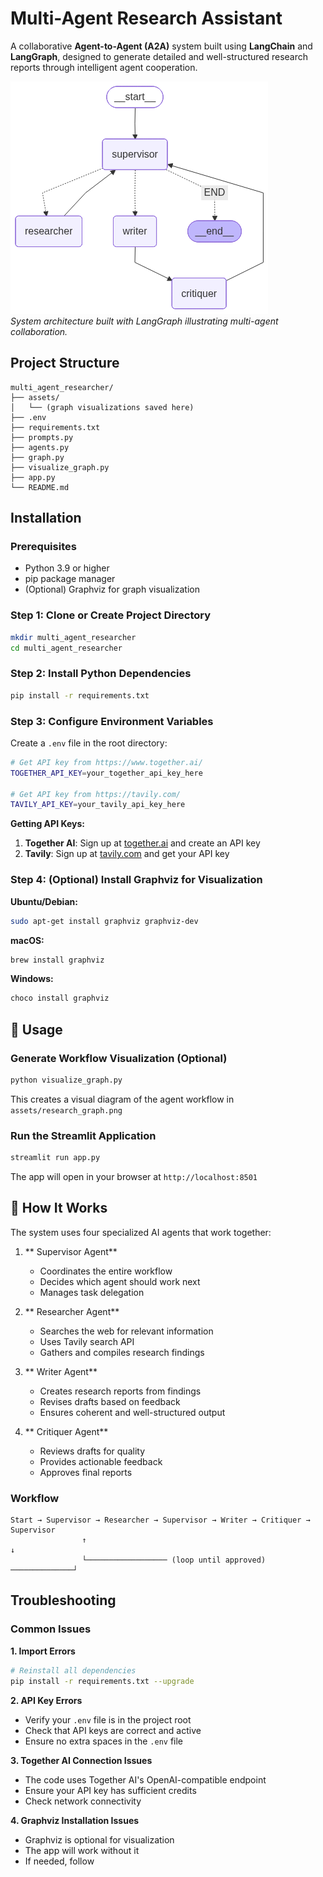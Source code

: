 # Multi-Agent Research Assistant

A collaborative **Agent-to-Agent (A2A)** system built using **LangChain** and **LangGraph**, designed to generate detailed and well-structured research reports through intelligent agent cooperation.  

![LangGraph Architecture](assets/research_graph.png)  
*System architecture built with LangGraph illustrating multi-agent collaboration.*

##  Project Structure

```
multi_agent_researcher/
├── assets/
│   └── (graph visualizations saved here)
├── .env
├── requirements.txt
├── prompts.py
├── agents.py
├── graph.py
├── visualize_graph.py
├── app.py
└── README.md
```

##  Installation

### Prerequisites

- Python 3.9 or higher
- pip package manager
- (Optional) Graphviz for graph visualization

### Step 1: Clone or Create Project Directory

```bash
mkdir multi_agent_researcher
cd multi_agent_researcher
```

### Step 2: Install Python Dependencies

```bash
pip install -r requirements.txt
```

### Step 3: Configure Environment Variables

Create a `.env` file in the root directory:

```bash
# Get API key from https://www.together.ai/
TOGETHER_API_KEY=your_together_api_key_here

# Get API key from https://tavily.com/
TAVILY_API_KEY=your_tavily_api_key_here
```

**Getting API Keys:**

1. **Together AI**: Sign up at [together.ai](https://www.together.ai/) and create an API key
2. **Tavily**: Sign up at [tavily.com](https://tavily.com/) and get your API key

### Step 4: (Optional) Install Graphviz for Visualization

**Ubuntu/Debian:**
```bash
sudo apt-get install graphviz graphviz-dev
```

**macOS:**
```bash
brew install graphviz
```

**Windows:**
```bash
choco install graphviz

```

## 🎯 Usage

### Generate Workflow Visualization (Optional)

```bash
python visualize_graph.py
```

This creates a visual diagram of the agent workflow in `assets/research_graph.png`

### Run the Streamlit Application

```bash
streamlit run app.py
```

The app will open in your browser at `http://localhost:8501`

## 🤖 How It Works

The system uses four specialized AI agents that work together:

1. ** Supervisor Agent**
   - Coordinates the entire workflow
   - Decides which agent should work next
   - Manages task delegation

2. ** Researcher Agent**
   - Searches the web for relevant information
   - Uses Tavily search API
   - Gathers and compiles research findings

3. ** Writer Agent**
   - Creates research reports from findings
   - Revises drafts based on feedback
   - Ensures coherent and well-structured output

4. ** Critiquer Agent**
   - Reviews drafts for quality
   - Provides actionable feedback
   - Approves final reports

### Workflow

```
Start → Supervisor → Researcher → Supervisor → Writer → Critiquer → Supervisor
                ↑                                                        ↓
                └────────────────── (loop until approved) ──────────────┘
```

##  Troubleshooting

### Common Issues

**1. Import Errors**
```bash
# Reinstall all dependencies
pip install -r requirements.txt --upgrade
```

**2. API Key Errors**
- Verify your `.env` file is in the project root
- Check that API keys are correct and active
- Ensure no extra spaces in the `.env` file

**3. Together AI Connection Issues**
- The code uses Together AI's OpenAI-compatible endpoint
- Ensure your API key has sufficient credits
- Check network connectivity

**4. Graphviz Installation Issues**
- Graphviz is optional for visualization
- The app will work without it
- If needed, follow
